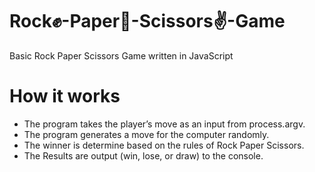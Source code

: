 # Rock✊-Paper🤚-Scissors✌️-Game

Basic Rock Paper Scissors Game written in JavaScript

# How it works

- The program takes the player’s move as an input from process.argv.
- The program generates a move for the computer randomly.
- The winner is determine based on the rules of Rock Paper Scissors.
- The Results are output (win, lose, or draw) to the console.
